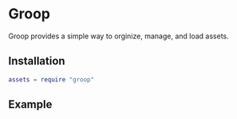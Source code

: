# Groop
Groop provides a simple way to orginize, manage, and load assets.

## Installation
```lua
assets = require "groop"
```
## Example
